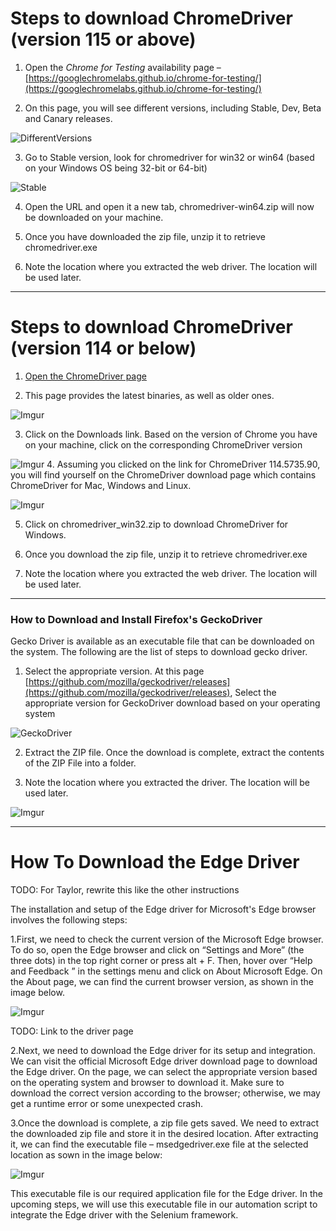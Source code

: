 # Steps to download ChromeDriver (version 115 or above)

1. Open the *Chrome for Testing* availability page – [https://googlechromelabs.github.io/chrome-for-testing/](https://googlechromelabs.github.io/chrome-for-testing/)

2. On this page, you will see different versions, including Stable, Dev, Beta and Canary releases.

![DifferentVersions](https://i.imgur.com/ZzZ0lHG.png)

3. Go to Stable version, look for chromedriver for win32 or win64 (based on your Windows OS being 32-bit or 64-bit)

![Stable](https://i.imgur.com/XylBRQW.png)

4. Open the URL and open it a new tab, chromedriver-win64.zip will now be downloaded on your machine.

5. Once you have downloaded the zip file, unzip it to retrieve chromedriver.exe

6. Note the location where you extracted the web driver. The location will be used later.

---

# Steps to download ChromeDriver (version 114 or below)

1. [Open the ChromeDriver page](https://chromedriver.chromium.org/home)

2. This page provides the latest binaries, as well as older ones.

![Imgur](https://i.imgur.com/89Nb0nF.png)

3. Click on the Downloads link. Based on the version of Chrome you have on your machine, click on the corresponding ChromeDriver version

![Imgur](https://i.imgur.com/svFOnG3.png)
4. Assuming you clicked on the link for ChromeDriver 114.5735.90, you will find yourself on the ChromeDriver download page which contains ChromeDriver for Mac, Windows and Linux.

![Imgur](https://i.imgur.com/9m2r1CZ.png)

5. Click on chromedriver_win32.zip to download ChromeDriver for Windows.

6. Once you download the zip file, unzip it to retrieve chromedriver.exe

7. Note the location where you extracted the web driver. The location will be used later.
---

### How to Download and Install Firefox's GeckoDriver

Gecko Driver is available as an executable file that can be downloaded on the system. 
The following are the list of steps to download gecko driver.

1. Select the appropriate version.
At this page [https://github.com/mozilla/geckodriver/releases](https://github.com/mozilla/geckodriver/releases), Select the appropriate version for GeckoDriver download based on your operating system

![GeckoDriver](https://i.imgur.com/IrN9tiG.png)

2. Extract the ZIP file.
Once the download is complete, extract the contents of the ZIP File into a folder.

3. Note the location where you extracted the driver. The location will be used later.

![Imgur](https://i.imgur.com/WdAHVNY.png)

---

# How To Download the Edge Driver

TODO: For Taylor, rewrite this like the other instructions

The installation and setup of the Edge driver for Microsoft's Edge browser involves the following steps:

1.First, we need to check the current version of the Microsoft Edge browser. 
To do so, open the Edge browser and click on “Settings and More” (the three dots) in the top right corner or press alt + F. 
Then, hover over “Help and Feedback ” in the settings menu and click on About Microsoft Edge. 
On the About page, we can find the current browser version, as shown in the image below.

![Imgur](https://i.imgur.com/o3hWgi1.png)

TODO: Link to the driver page

2.Next, we need to download the Edge driver for its setup and integration. 
We can visit the official Microsoft Edge driver download page to download the Edge driver.
On the page, we can select the appropriate version based on the operating system and browser to download it. 
Make sure to download the correct version according to the browser; otherwise, we may get a runtime error or some unexpected crash.

3.Once the download is complete, a zip file gets saved. 
We need to extract the downloaded zip file and store it in the desired location. 
After extracting it, we can find the executable file – msedgedriver.exe file at the selected location as sown in the image below:

![Imgur](https://i.imgur.com/DESloWX.png)

This executable file is our required application file for the Edge driver. 
In the upcoming steps, we will use this executable file in our automation script to integrate the Edge driver with the Selenium framework.


